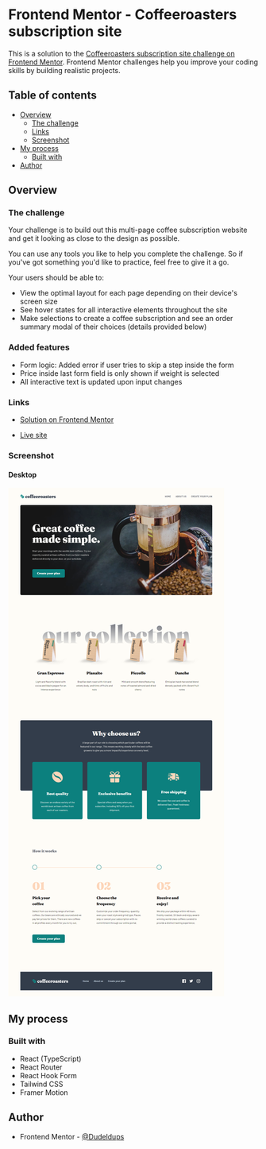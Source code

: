 # Frontend Mentor - Coffeeroasters subscription site

This is a solution to the [Coffeeroasters subscription site challenge on Frontend Mentor](https://www.frontendmentor.io/challenges/coffeeroasters-subscription-site-5Fc26HVY6). Frontend Mentor challenges help you improve your coding skills by building realistic projects.

## Table of contents

- [Overview](#overview)
  - [The challenge](#the-challenge)
    <!-- - [Added features](#added-features) -->
  - [Links](#links)
  - [Screenshot](#screenshot)
- [My process](#my-process)
  - [Built with](#built-with)
- [Author](#author)

## Overview

### The challenge

Your challenge is to build out this multi-page coffee subscription website and get it looking as close to the design as possible.

You can use any tools you like to help you complete the challenge. So if you've got something you'd like to practice, feel free to give it a go.

Your users should be able to:

- View the optimal layout for each page depending on their device's screen size
- See hover states for all interactive elements throughout the site
- Make selections to create a coffee subscription and see an order summary modal of their choices (details provided below)

### Added features

- Form logic: Added error if user tries to skip a step inside the form
- Price inside last form field is only shown if weight is selected
- All interactive text is updated upon input changes

### Links

- [Solution on Frontend Mentor](https://www.frontendmentor.io/solutions/reacttstailwind-coffeeroasters-subscription-site-xDz3AR4IzZ)

- [Live site](https://coffeeroasters-9000.netlify.app/)

### Screenshot

#### Desktop

![Solution](https://github.com/Dudeldups/FM-coffeeroasters/blob/main/screenshots/solution.png)

## My process

### Built with

- React (TypeScript)
- React Router
- React Hook Form
- Tailwind CSS
- Framer Motion

## Author

- Frontend Mentor - [@Dudeldups](https://www.frontendmentor.io/profile/Dudeldups)
